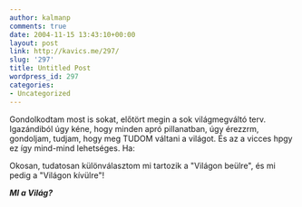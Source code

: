 ```yaml
---
author: kalmanp
comments: true
date: 2004-11-15 13:43:10+00:00
layout: post
link: http://kavics.me/297/
slug: '297'
title: Untitled Post
wordpress_id: 297
categories:
- Uncategorized
---
```


Gondolkodtam most is sokat, előtört megin a sok világmegváltó terv. Igazándiból úgy kéne, hogy minden apró pillanatban, úgy érezzrm, gondoljam, tudjam, hogy meg TUDOM váltani a világot. És az a vicces hpgy ez így mind-mind lehetséges. Ha:




Okosan, tudatosan különválasztom mi tartozik a "Világon beülre", és mi pedig a "Világon kívülre"!




_**MI a Világ?**_
